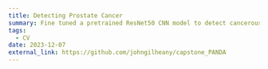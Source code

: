 ```yaml
---
title: Detecting Prostate Cancer
summary: Fine tuned a pretrained ResNet50 CNN model to detect cancerous regions in slide images. 
tags:
  - CV
date: 2023-12-07
external_link: https://github.com/johngilheany/capstone_PANDA
---
```

